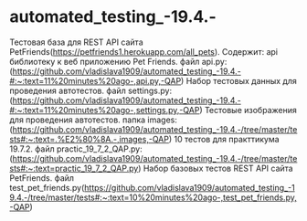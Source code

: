 # automated_testing_-19.4.-
Тестовая база для REST API сайта PetFriends(https://petfriends1.herokuapp.com/all_pets).
Содержит:
api библиотеку к веб приложению Pet Friends. 
файл api.py: (https://github.com/vladislava1909/automated_testing_-19.4.-#:~:text=11%20minutes%20ago-,api.py,-QAP)
Набор тестовых данных для проведения автотестов.
файл settings.py: (https://github.com/vladislava1909/automated_testing_-19.4.-#:~:text=11%20minutes%20ago-,settings.py,-QAP)
Тестовые изображения для проведения автотестов. 
папка images: (https://github.com/vladislava1909/automated_testing_-19.4.-/tree/master/tests#:~:text=.%E2%80%8A.-,images,-QAP)
10 тестов для практтикума 19.7.2. 
файл practic_19_7_2_QAP.py:(https://github.com/vladislava1909/automated_testing_-19.4.-/tree/master/tests#:~:text=practic_19_7_2_QAP.py)
Набор базовых тестов REST API сайта PetFriends. 
файл test_pet_friends.py(https://github.com/vladislava1909/automated_testing_-19.4.-/tree/master/tests#:~:text=10%20minutes%20ago-,test_pet_friends.py,-QAP)
